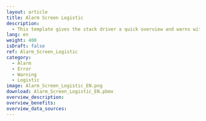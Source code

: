 ```yaml
---
layout: article
title: Alarm Screen Logistic
description: 
  - This template gives the stack driver a quick overview and warns with a flashing alarm when problems occur. Add your data sources and adopt the script to get it running.
lang: en
weight: 400
isDraft: false
ref: Alarm_Screen_Logistic
category:
  - Alarm
  - Error
  - Warning
  - Logistic
image: Alarm_Screen_Logistic_EN.png
download: Alarm_Screen_Logistic_EN.pbmx
overview_description:
overview_benefits:
overview_data_sources:
---
```

